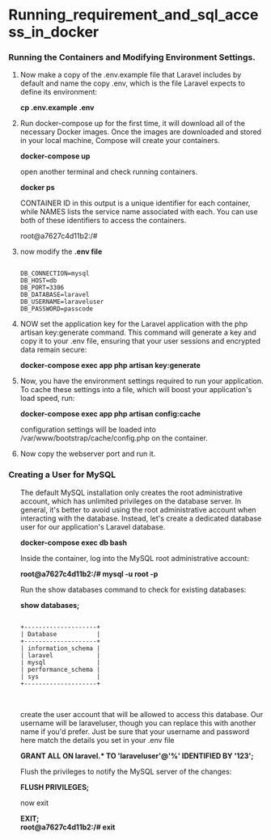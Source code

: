 # Running_requirement_and_sql_access_in_docker
### Running the Containers and Modifying Environment Settings.
<ol>
<li>Now make a copy of the .env.example file that Laravel includes by default and name the copy .env, which is the file Laravel expects to define its environment:</li>

<strong>cp .env.example .env</strong></br>

<li>Run docker-compose up for the first time, it will download all of the necessary Docker images. Once the images are downloaded and stored in your local machine, Compose will create your containers.</li> 

<strong>docker-compose up</strong></br>

open another terminal and check running containers.</br>

<strong>docker ps </strong></br>

CONTAINER ID in this output is a unique identifier for each container, while NAMES lists the service name associated with each. You can use both of these identifiers to access the containers.</br>

root@a7627c4d11b2:/#
<li>now modify the <strong>.env file</strong></li>

```

DB_CONNECTION=mysql
DB_HOST=db
DB_PORT=3306
DB_DATABASE=laravel
DB_USERNAME=laraveluser
DB_PASSWORD=passcode

```

<li>NOW set the application key for the Laravel application with the php artisan key:generate command. This command will generate a key and copy it to your .env file, ensuring that your user sessions and encrypted data remain secure:</li>

<strong>docker-compose exec app php artisan key:generate</strong></br>

<li>Now, you have the environment settings required to run your application. To cache these settings into a file, which will boost your application's load speed, run:</li>

<strong>docker-compose exec app php artisan config:cache</strong></br>

configuration settings will be loaded into /var/www/bootstrap/cache/config.php on the container.</br>

<li>Now copy the webserver port and run it.</li>
</ol>


### Creating a User for MySQL
<ol>
The default MySQL installation only creates the root administrative account, which has unlimited privileges on the database server. In general, it's better to avoid using the root administrative account when interacting with the database. Instead, let's create a dedicated database user for our application's Laravel database.<br>

<strong>docker-compose exec db bash</strong></br>

Inside the container, log into the MySQL root administrative account:</br>

<strong>root@a7627c4d11b2:/# mysql -u root -p</strong></br>

Run the show databases command to check for existing databases:</br>

<strong>show databases;</strong></br>
```

+--------------------+
| Database           |
+--------------------+
| information_schema |
| laravel            |
| mysql              |
| performance_schema |
| sys                |
+--------------------+

```
</br>

create the user account that will be allowed to access this database. Our username will be laraveluser, though you can replace this with another name if you'd prefer. Just be sure that your username and password here match the details you set in your .env file </br>

<strong>GRANT ALL ON laravel.* TO 'laraveluser'@'%' IDENTIFIED BY '123';</strong></br>

Flush the privileges to notify the MySQL server of the changes:</br>

<strong>FLUSH PRIVILEGES;</strong></br>

now exit</br>

<strong>EXIT;</strong></br>
<strong>root@a7627c4d11b2:/# exit</strong></br>

</ol>



